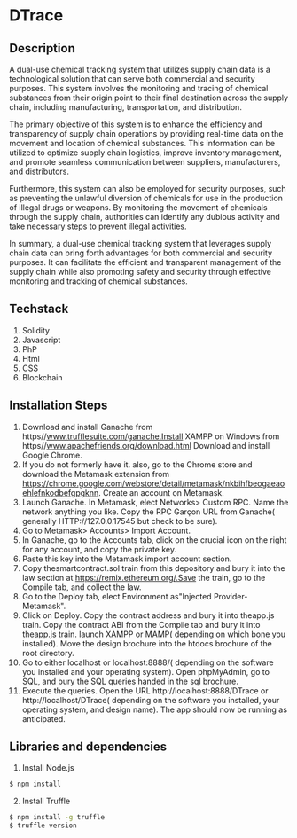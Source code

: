 # DTrace

## Description
A dual-use chemical tracking system that utilizes supply chain data is a technological solution that can serve both commercial and security purposes. This system involves the monitoring and tracing of chemical substances from their origin point to their final destination across the supply chain, including manufacturing, transportation, and distribution.

The primary objective of this system is to enhance the efficiency and transparency of supply chain operations by providing real-time data on the movement and location of chemical substances. This information can be utilized to optimize supply chain logistics, improve inventory management, and promote seamless communication between suppliers, manufacturers, and distributors.

Furthermore, this system can also be employed for security purposes, such as preventing the unlawful diversion of chemicals for use in the production of illegal drugs or weapons. By monitoring the movement of chemicals through the supply chain, authorities can identify any dubious activity and take necessary steps to prevent illegal activities.

In summary, a dual-use chemical tracking system that leverages supply chain data can bring forth advantages for both commercial and security purposes. It can facilitate the efficient and transparent management of the supply chain while also promoting safety and security through effective monitoring and tracking of chemical substances.

## Techstack
1. Solidity
2. Javascript
3. PhP
4. Html
5. CSS
6. Blockchain

## Installation Steps

1. Download and install Ganache from https//www.trufflesuite.com/ganache.Install XAMPP on Windows from https//www.apachefriends.org/download.html
Download and install Google Chrome.<br>
2. If you do not  formerly have it. also, go to the Chrome store and download the Metamask extension from https://chrome.google.com/webstore/detail/metamask/nkbihfbeogaeaoehlefnkodbefgpgknn. Create an account on Metamask.<br>
3. Launch Ganache.  In Metamask,  elect Networks> Custom RPC. Name the network anything you like. Copy the RPC Garçon URL from Ganache( generally HTTP://127.0.0.17545 but check to be sure).<br>
4. Go to Metamask> Accounts> Import Account.<br>
5. In Ganache, go to the Accounts tab, click on the  crucial icon on the right for any account, and copy the private key.  <br>
6. Paste this key into the Metamask import account section.<br>
7. Copy thesmartcontract.sol  train from this depository and  bury it into the  law section at https://remix.ethereum.org/.Save the  train, go to the Compile tab, and  collect the law.<br>
8. Go to the Deploy tab,  elect Environment as"Injected Provider-Metamask".<br>
9. Click on Deploy. Copy the contract address and  bury it into theapp.js  train.  Copy the contract ABI from the Compile tab and  bury it into theapp.js  train.  launch XAMPP or MAMP( depending on which bone you installed).  Move the  design  brochure into the htdocs  brochure of the root directory.<br>
10. Go to either localhost or localhost:8888/( depending on the software you installed and your operating system).
Open phpMyAdmin, go to SQL, and  bury the SQL queries  handed in the sql  brochure.<br>
11. Execute the queries.  Open the URL http://localhost:8888/DTrace or http://localhost/DTrace( depending on the software you installed, your operating system, and  design name).  The app should now be running as anticipated.<br>

## Libraries and dependencies

1. Install Node.js

``` bash
$ npm install 
```
2. Install Truffle
``` bash
$ npm install -g truffle
$ truffle version
```

